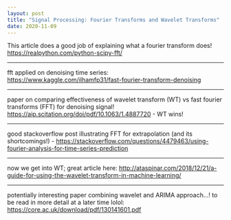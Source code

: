 ```yaml
---
layout: post
title: "Signal Processing: Fourier Transforms and Wavelet Transforms"
date: 2020-11-09
---
```


This article does a good job of explaining what a fourier transform does! https://realpython.com/python-scipy-fft/

---

fft applied on denoising time series: https://www.kaggle.com/ilhamfp31/fast-fourier-transform-denoising

---

paper on comparing effectiveness of wavelet transform (WT) vs fast fourier transforms (FFT) for denoising signal! https://aip.scitation.org/doi/pdf/10.1063/1.4887720 - WT wins!

---

good stackoverflow post illustrating FFT for extrapolation (and its shortcomings!) - https://stackoverflow.com/questions/4479463/using-fourier-analysis-for-time-series-prediction

---

now we get into WT; great article here: http://ataspinar.com/2018/12/21/a-guide-for-using-the-wavelet-transform-in-machine-learning/

---

potentially interesting paper combining wavelet and ARIMA approach...! to be read in more detail at a later time lolol: https://core.ac.uk/download/pdf/130141601.pdf